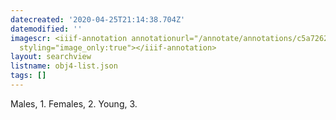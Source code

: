 ```yaml
---
datecreated: '2020-04-25T21:14:38.704Z'
datemodified: ''
imagescr: <iiif-annotation annotationurl="/annotate/annotations/c5a7262e-8739-11ea-8468-5254008afee6.json"
  styling="image_only:true"></iiif-annotation>
layout: searchview
listname: obj4-list.json
tags: []
---
```

Males, 1. Females, 2. Young, 3.